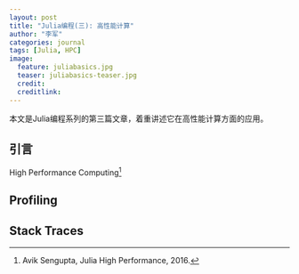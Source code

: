 ```yaml
---
layout: post
title: "Julia编程(三): 高性能计算"
author: "李军"
categories: journal
tags: [Julia, HPC]
image:
  feature: juliabasics.jpg
  teaser: juliabasics-teaser.jpg
  credit:
  creditlink:
---
```


本文是Julia编程系列的第三篇文章，着重讲述它在高性能计算方面的应用。

## 引言

High Performance Computing[^1]

## Profiling

## Stack Traces

[^1]: Avik Sengupta, Julia High Performance, 2016.
